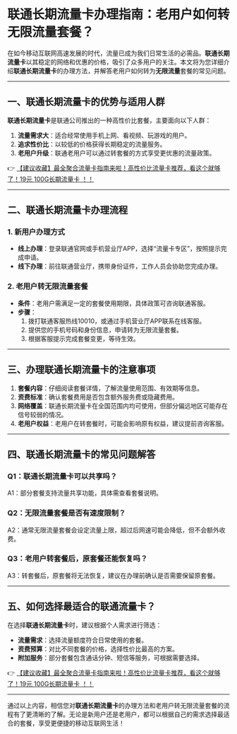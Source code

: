 # 联通长期流量卡办理指南：老用户如何转无限流量套餐？

在如今移动互联网高速发展的时代，流量已成为我们日常生活的必需品。**联通长期流量卡**以其稳定的网络和优惠的价格，吸引了众多用户的关注。本文将为您详细介绍**联通长期流量卡**的办理方法，并解答老用户如何转为**无限流量**套餐的常见问题。

---

## 一、联通长期流量卡的优势与适用人群

**联通长期流量卡**是联通公司推出的一种高性价比套餐，主要面向以下人群：  
1. **流量需求大**：适合经常使用手机上网、看视频、玩游戏的用户。  
2. **追求性价比**：以较低的价格获得长期稳定的流量服务。  
3. **老用户升级**：联通老用户可以通过转套餐的方式享受更优惠的流量政策。  

👉 [【建议收藏】最全聚合流量卡指南来啦！高性价比流量卡推荐，看这个就够了！19元 100G长期流量卡 ！！](https://bit.ly/Liuliangka)

---

## 二、联通长期流量卡办理流程

### 1. 新用户办理方式  
- **线上办理**：登录联通官网或手机营业厅APP，选择“流量卡专区”，按照提示完成申请。  
- **线下办理**：前往联通营业厅，携带身份证件，工作人员会协助您完成办理。  

### 2. 老用户转无限流量套餐  
- **条件**：老用户需满足一定的套餐使用期限，具体政策可咨询联通客服。  
- **步骤**：  
  1. 拨打联通客服热线10010，或通过手机营业厅APP联系在线客服。  
  2. 提供您的手机号码和身份信息，申请转为无限流量套餐。  
  3. 根据客服提示完成套餐变更，等待生效。  

---

## 三、办理联通长期流量卡的注意事项

1. **套餐内容**：仔细阅读套餐详情，了解流量使用范围、有效期等信息。  
2. **资费标准**：确认套餐费用是否包含额外服务费或隐藏费用。  
3. **网络覆盖**：联通长期流量卡在全国范围内均可使用，但部分偏远地区可能存在信号较弱的情况。  
4. **老用户权益**：老用户在转套餐时，可能会影响原有权益，建议提前咨询客服。  

---

## 四、联通长期流量卡的常见问题解答

### Q1：联通长期流量卡可以共享吗？  
A1：部分套餐支持流量共享功能，具体需查看套餐说明。  

### Q2：无限流量套餐是否有速度限制？  
A2：通常无限流量套餐会设定流量上限，超过后网速可能会降低，但不会额外收费。  

### Q3：老用户转套餐后，原套餐还能恢复吗？  
A3：转套餐后，原套餐将无法恢复，建议在办理前确认是否需要保留原套餐。  

---

## 五、如何选择最适合的联通流量卡？

在选择**联通长期流量卡**时，建议根据个人需求进行筛选：  
- **流量需求**：选择流量额度符合日常使用的套餐。  
- **资费预算**：对比不同套餐的价格，选择性价比最高的方案。  
- **附加服务**：部分套餐包含通话分钟、短信等服务，可根据需要选择。  

👉 [【建议收藏】最全聚合流量卡指南来啦！高性价比流量卡推荐，看这个就够了！19元 100G长期流量卡 ！！](https://bit.ly/Liuliangka)

---

通过以上内容，相信您对**联通长期流量卡**的办理方法和老用户转无限流量套餐的流程有了更清晰的了解。无论是新用户还是老用户，都可以根据自己的需求选择最适合的套餐，享受更便捷的移动互联网生活！